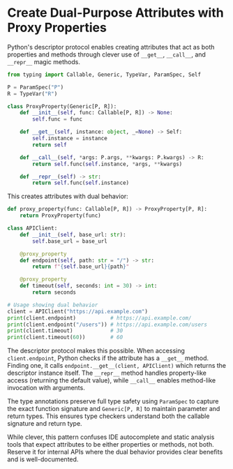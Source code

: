 # Create Dual-Purpose Attributes with Proxy Properties

Python's descriptor protocol enables creating attributes that act as both properties and methods through clever use of `__get__`, `__call__`, and `__repr__` magic methods.

```python
from typing import Callable, Generic, TypeVar, ParamSpec, Self

P = ParamSpec("P")
R = TypeVar("R")

class ProxyProperty(Generic[P, R]):
    def __init__(self, func: Callable[P, R]) -> None:
        self.func = func

    def __get__(self, instance: object, _=None) -> Self:
        self.instance = instance
        return self

    def __call__(self, *args: P.args, **kwargs: P.kwargs) -> R:
        return self.func(self.instance, *args, **kwargs)

    def __repr__(self) -> str:
        return self.func(self.instance)
```

This creates attributes with dual behavior:

```python
def proxy_property(func: Callable[P, R]) -> ProxyProperty[P, R]:
    return ProxyProperty(func)

class APIClient:
    def __init__(self, base_url: str):
        self.base_url = base_url

    @proxy_property
    def endpoint(self, path: str = "/") -> str:
        return f"{self.base_url}{path}"

    @proxy_property
    def timeout(self, seconds: int = 30) -> int:
        return seconds

# Usage showing dual behavior
client = APIClient("https://api.example.com")
print(client.endpoint)           # https://api.example.com/
print(client.endpoint("/users")) # https://api.example.com/users
print(client.timeout)            # 30
print(client.timeout(60))        # 60
```

The descriptor protocol makes this possible. When accessing `client.endpoint`, Python checks if the attribute has a `__get__` method. Finding one, it calls `endpoint.__get__(client, APIClient)` which returns the descriptor instance itself. The `__repr__` method handles property-like access (returning the default value), while `__call__` enables method-like invocation with arguments.

The type annotations preserve full type safety using `ParamSpec` to capture the exact function signature and `Generic[P, R]` to maintain parameter and return types. This ensures type checkers understand both the callable signature and return type.

While clever, this pattern confuses IDE autocomplete and static analysis tools that expect attributes to be either properties or methods, not both. Reserve it for internal APIs where the dual behavior provides clear benefits and is well-documented.
